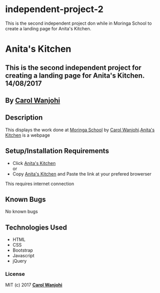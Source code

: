 # independent-project-2
This is the second independent project don while in Moringa School to create a landing page for Anita's Kitchen.
# Anita's Kitchen

## This is the second independent project for creating a landing page for Anita's Kitchen. 14/08/2017

## By **[Carol Wanjohi](https://github.com/carolwanjohi)**

## Description

This displays the work done at [Moringa School](http://moringaschool.com/) by [Carol Wanjohi](https://github.com/carolwanjohi).[Anita's Kitchen]() is a webpage 

## Setup/Installation Requirements

* Click [Anita's Kitchen]() <br/>
  or <br/>
* Copy [Anita's Kitchen]() and  Paste the link at your prefered browerser

This requires internet connection

## Known Bugs

No known bugs

## Technologies Used

* HTML
* CSS
* Bootstrap
* Javascript
* jQuery

### License

MIT (c) 2017 **[Carol Wanjohi](https://github.com/carolwanjohi)**
